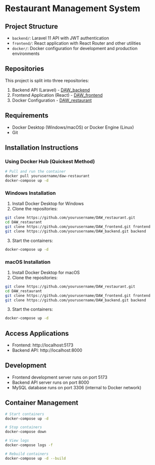 # Restaurant Management System

## Project Structure
- `backend/`: Laravel 11 API with JWT authentication
- `frontend/`: React application with React Router and other utilities
- `docker/`: Docker configuration for development and production environments

## Repositories
This project is split into three repositories:
1. Backend API (Laravel) - [DAW_backend](https://github.com/yourusername/DAW_backend)
2. Frontend Application (React) - [DAW_frontend](https://github.com/yourusername/DAW_frontend)
3. Docker Configuration - [DAW_restaurant](https://github.com/yourusername/DAW_restaurant)

## Requirements
- Docker Desktop (Windows/macOS) or Docker Engine (Linux)
- Git

## Installation Instructions

### Using Docker Hub (Quickest Method)
```bash
# Pull and run the container
docker pull yourusername/daw-restaurant
docker-compose up -d
```

### Windows Installation
1. Install Docker Desktop for Windows
2. Clone the repositories:
```bash
git clone https://github.com/yourusername/DAW_restaurant.git
cd DAW_restaurant
git clone https://github.com/yourusername/DAW_frontend.git frontend
git clone https://github.com/yourusername/DAW_backend.git backend
```
3. Start the containers:
```bash
docker-compose up -d
```

### macOS Installation
1. Install Docker Desktop for macOS
2. Clone the repositories:
```bash
git clone https://github.com/yourusername/DAW_restaurant.git
cd DAW_restaurant
git clone https://github.com/yourusername/DAW_frontend.git frontend
git clone https://github.com/yourusername/DAW_backend.git backend
```
3. Start the containers:
```bash
docker-compose up -d
```

## Access Applications
- Frontend: http://localhost:5173
- Backend API: http://localhost:8000

## Development
- Frontend development server runs on port 5173
- Backend API server runs on port 8000
- MySQL database runs on port 3306 (internal to Docker network)

## Container Management
```bash
# Start containers
docker-compose up -d

# Stop containers
docker-compose down

# View logs
docker-compose logs -f

# Rebuild containers
docker-compose up -d --build
```

